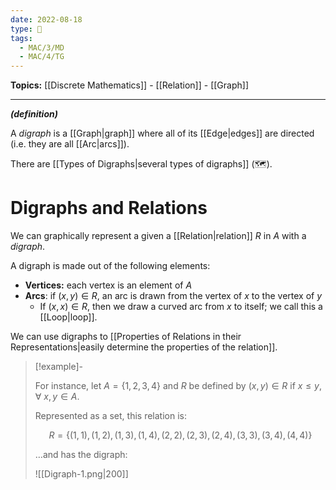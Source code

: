 ```yaml
---
date: 2022-08-18
type: 🧠
tags:
  - MAC/3/MD
  - MAC/4/TG
---
```


**Topics:** [[Discrete Mathematics]] - [[Relation]] - [[Graph]]

---

_**(definition)**_

A _digraph_ is a [[Graph|graph]] where all of its [[Edge|edges]] are directed (i.e. they are all [[Arc|arcs]]).

There are [[Types of Digraphs|several types of digraphs]] (🗺).

# Digraphs and Relations

We can graphically represent a given a [[Relation|relation]] $R$ in $A$ with a _digraph_.

A digraph is made out of the following elements:

- **Vertices:** each vertex is an element of $A$
- **Arcs**: if $(x,y) \in R$, an arc is drawn from the vertex of $x$ to the vertex of $y$
	- If $(x,x) \in R$, then we draw a curved arc from $x$ to itself; we call this a [[Loop|loop]].

We can use digraphs to [[Properties of Relations in their Representations|easily determine the properties of the relation]].

> [!example]-
>
> For instance, let $A = \{1, 2, 3, 4\}$ and $R$ be defined by $(x,y) \in R$ if $x \leq y$, $\forall\ x, y \in A$.
>
> Represented as a set, this relation is:
>
> $$
> R = \{ (1,1), (1,2), (1,3), (1,4), (2,2), (2,3), (2,4), (3,3), (3,4), (4,4) \}
> $$
>
> …and has the digraph:
>
> ![[Digraph-1.png|200]]
